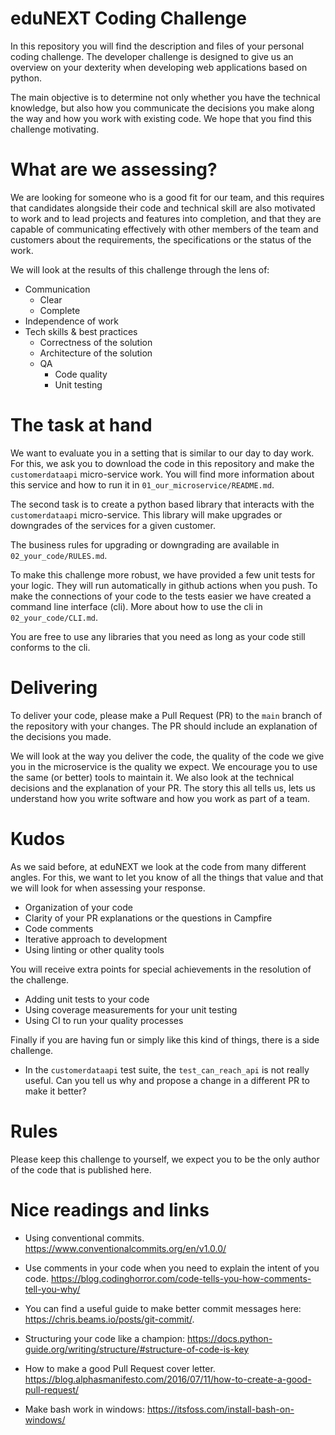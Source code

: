 # eduNEXT Coding Challenge

In this repository you will find the description and files of your personal coding challenge.
The developer challenge is designed to give us an overview on your dexterity when developing web applications based on python.

The main objective is to determine not only whether you have the technical knowledge, but also how you communicate the decisions you make along the way and how you work with existing code. We hope that you find this challenge motivating.


# What are we assessing?

We are looking for someone who is a good fit for our team, and this requires that candidates alongside their code and technical skill are also motivated to work and to lead projects and features into completion, and that they are capable of communicating effectively with other members of the team and customers about the requirements, the specifications or the status of the work.

We will look at the results of this challenge through the lens of:

- Communication
    + Clear
    + Complete
- Independence of work
- Tech skills & best practices
    + Correctness of the solution
    + Architecture of the solution
    + QA
        * Code quality
        * Unit testing


# The task at hand

We want to evaluate you in a setting that is similar to our day to day work. For this, we ask you to download the code in this repository and make the `customerdataapi` micro-service work. You will find more information about this service and how to run it in `01_our_microservice/README.md`.

The second task is to create a python based library that interacts with the `customerdataapi` micro-service. This library will make upgrades or downgrades of the services for a given customer.

The business rules for upgrading or downgrading are available in `02_your_code/RULES.md`.

To make this challenge more robust, we have provided a few unit tests for your logic. They will run automatically in github actions when you push. To make the connections of your code to the tests easier we have created a command line interface (cli). More about how to use the cli in `02_your_code/CLI.md`.

You are free to use any libraries that you need as long as your code still conforms to the cli.


# Delivering

To deliver your code, please make a Pull Request (PR) to the `main` branch of the repository with your changes. The PR should include an explanation of the decisions you made. 

We will look at the way you deliver the code, the quality of the code we give you in the microservice is the quality we expect. We encourage you to use the same (or better) tools to maintain it. We also look at the technical decisions and the explanation of your PR. The story this all tells us, lets us understand how you write software and how you work as part of a team.


# Kudos

As we said before, at eduNEXT we look at the code from many different angles. For this, we want to let you know of all the things that value and that we will look for when assessing your response.

* Organization of your code
* Clarity of your PR explanations or the questions in Campfire
* Code comments
* Iterative approach to development
* Using linting or other quality tools

You will receive extra points for special achievements in the resolution of the challenge.

* Adding unit tests to your code
* Using coverage measurements for your unit testing
* Using CI to run your quality processes

Finally if you are having fun or simply like this kind of things, there is a side challenge.

* In the `customerdataapi` test suite, the `test_can_reach_api` is not really useful. Can you tell us why and propose a change in a different PR to make it better?


# Rules

Please keep this challenge to yourself, we expect you to be the only author of the code that is published here.


# Nice readings and links


* Using conventional commits. https://www.conventionalcommits.org/en/v1.0.0/

* Use comments in your code when you need to explain the intent of you code.
https://blog.codinghorror.com/code-tells-you-how-comments-tell-you-why/

* You can find a useful guide to make better commit messages here: https://chris.beams.io/posts/git-commit/.

* Structuring your code like a champion: https://docs.python-guide.org/writing/structure/#structure-of-code-is-key

* How to make a good Pull Request cover letter. https://blog.alphasmanifesto.com/2016/07/11/how-to-create-a-good-pull-request/

* Make bash work in windows: https://itsfoss.com/install-bash-on-windows/
